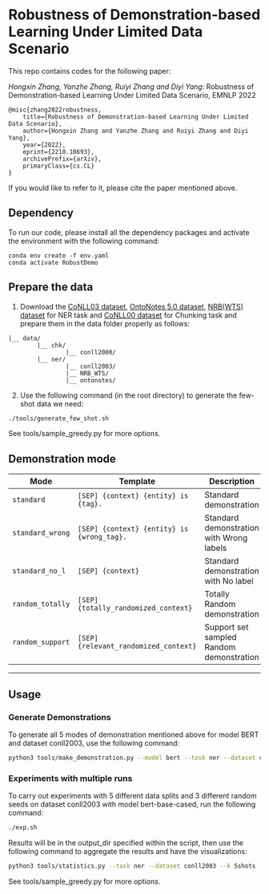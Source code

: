 # Robustness of Demonstration-based Learning Under Limited Data Scenario

This repo contains codes for the following paper: 

*Hongxin Zhang, Yanzhe Zhang, Ruiyi Zhang and Diyi Yang*: 	Robustness of Demonstration-based Learning Under Limited Data Scenario, EMNLP 2022

```
@misc{zhang2022robustness,
    title={Robustness of Demonstration-based Learning Under Limited Data Scenario},
    author={Hongxin Zhang and Yanzhe Zhang and Ruiyi Zhang and Diyi Yang},
    year={2022},
    eprint={2210.10693},
    archivePrefix={arXiv},
    primaryClass={cs.CL}
}
```

If you would like to refer to it, please cite the paper mentioned above. 

## Dependency

To run our code, please install all the dependency packages and activate the environment with the following command:

```
conda env create -f env.yaml
conda activate RobustDemo
```

## Prepare the data

1. Download the [CoNLL03 dataset](https://www.clips.uantwerpen.be/conll2003/ner/), [OntoNotes 5.0 dataset](https://catalog.ldc.upenn.edu/LDC2013T19), [NRB(WTS) dataset](https://drive.google.com/file/d/1lOU6dfTyQ-R1Ie8UFDXwNQPNxeBTNIne/view) for NER task and [CoNLL00 dataset](https://www.clips.uantwerpen.be/conll2000/chunking/) for Chunking task and prepare them in the data folder properly as follows:
```
|__ data/
        |__ chk/
                |__ conll2000/
        |__ ner/
                |__ conll2003/
                |__ NRB_WTS/
                |__ ontonotes/
```
2. Use the following command (in the root directory) to generate the few-shot data we need:
```bash
./tools/generate_few_shot.sh
```

See tools/sample_greedy.py for more options.

## Demonstration mode

| Mode             | Template                                   | Description                              |
|------------------|--------------------------------------------|------------------------------------------|
| `standard`       | `[SEP] {context} {entity} is {tag}.`       | Standard demonstration                   |
| `standard_wrong` | `[SEP] {context} {entity} is {wrong_tag}.` | Standard demonstration with Wrong labels |
| `standard_no_l`  | `[SEP] {context}`                          | Standard demonstration with No label     |
| `random_totally` | `[SEP] {totally_randomized_context}`       | Totally Random demonstration             |
| `random_support` | `[SEP] {relevant_randomized_context}`      | Support set sampled Random demonstration |

<hr/>

## Usage

### Generate Demonstrations
To generate all 5 modes of demonstration mentioned above for model BERT and dataset conll2003, use the following command:

```bash
python3 tools/make_demonstration.py --model bert --task ner --dataset conll2003 --k 5shots --mode standard standard_wrong standard_no_l random_totally random_support
```

### Experiments with multiple runs

To carry out experiments with 5 different data splits and 3 different random seeds on dataset conll2003 with model bert-base-cased, run the following command:

```bash
./exp.sh
```

Results will be in the output_dir specified within the script, then use the following command to aggregate the results and have the visualizations:

```bash
python3 tools/statistics.py --task ner --dataset conll2003 --k 5shots --mode no standard standard_wrong standard_no_l random_totally random_support
```

See tools/sample_greedy.py for more options.

